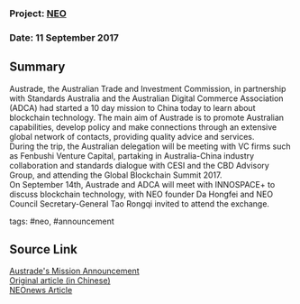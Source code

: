 ### Project: [NEO](../projects/neo.md)
### Date: 11 September 2017
## Summary
  
Austrade, the Australian Trade and Investment Commission, in partnership with Standards Australia and the Australian Digital Commerce Association (ADCA) had started a 10 day mission to China today to learn about blockchain technology.
The main aim of Austrade is to promote Australian capabilities, develop policy and make connections through an extensive global network of contacts, providing quality advice and services.  
During the trip, the Australian delegation will be meeting with VC firms such as Fenbushi Venture Capital, partaking in Australia-China industry collaboration and standards dialogue with CESI and the CBD Advisory Group, and attending the Global Blockchain Summit 2017.  
On September 14th, Austrade and ADCA will meet with INNOSPACE+ to discuss blockchain technology, with NEO founder Da Hongfei and NEO Council Secretary-General Tao Rongqi invited to attend the exchange.
  
tags: #neo, #announcement
## Source Link
[Austrade's Mission Announcement](https://www.austrade.gov.au/EventViewBookingDetails.aspx?Bck=Y&EventID=25047&m=0%7C0#/event?_k=gtqx3p)  
[Original article (in Chinese)](https://www.austrade.gov.au/EventViewBookingDetails.aspx?Bck=Y&EventID=25047&m=0%7C0#/event?_k=gtqx3p)    
[NEOnews Article](https://neonewstoday.com/general/austrade-and-acda-to-meet-with-neo-and-innospace/) 
